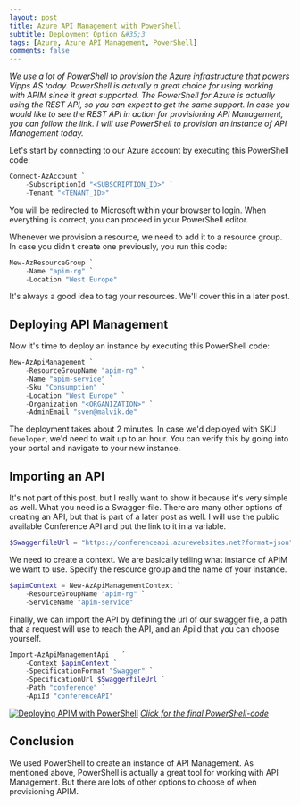```yaml
---
layout: post
title: Azure API Management with PowerShell
subtitle: Deployment Option &#35;3
tags: [Azure, Azure API Management, PowerShell]
comments: false
---
```


*We use a lot of PowerShell to provision the Azure infrastructure that powers Vipps AS today. PowerShell is actually a great choice for using working with APIM since it great supported. The PowerShell for Azure is actually using the REST API, so you can expect to get the same support. In case you would like to see the REST API in action for provisioning API Management, you can follow the link. I will use PowerShell to provision an instance of API Management today.*

Let's start by connecting to our Azure account by executing this PowerShell code:

```powershell
Connect-AzAccount `
    -SubscriptionId "<SUBSCRIPTION_ID>" `
    -Tenant "<TENANT_ID>"
```

You will be redirected to Microsoft within your browser to login. When everything is correct, you can proceed in your PowerShell editor.

Whenever we provision a resource, we need to add it to a resource group. In case you didn't create one previously, you run this code:

```powershell
New-AzResourceGroup `
    -Name "apim-rg" `
    -Location "West Europe"
```
It's always a good idea to tag your resources. We'll cover this in a later post.

## Deploying API Management

Now it's time to deploy an instance by executing this PowerShell code:

```powershell
New-AzApiManagement `
    -ResourceGroupName "apim-rg" `
    -Name "apim-service" `
    -Sku "Consumption" `
    -Location "West Europe" `
    -Organization "<ORGANIZATION>" `
    -AdminEmail "sven@malvik.de"
```

The deployment takes about 2 minutes. In case we'd deployed with SKU `Developer`, we'd need to wait up to an hour. You can verify this by going into your portal and navigate to your new instance.

## Importing an API

It's not part of this post, but I really want to show it because it's very simple as well. What you need is a Swagger-file. There are many other options of creating an API, but that is part of a later post as well. I will use the public available Conference API and put the link to it in a variable.

```powershell
$SwaggerfileUrl = "https://conferenceapi.azurewebsites.net?format=json"
```

We need to create a context. We are basically telling what instance of APIM we want to use. Specify the resource group and the name of your instance.

```powershell
$apimContext = New-AzApiManagementContext `
    -ResourceGroupName "apim-rg" `
    -ServiceName "apim-service"
```

Finally, we can import the API by defining the url of our swagger file, a path that a request will use to reach the API, and an ApiId that you can choose yourself.

```powershell
Import-AzApiManagementApi   ´
    -Context $apimContext `
    -SpecificationFormat "Swagger" `
    -SpecificationUrl $SwaggerfileUrl `
    -Path "conference" `
    -ApiId "conferenceAPI"
```

[![Deploying APIM with PowerShell](https://cdn.svenmalvik.com/images/azure-apim-deploy-with-powershell-0.png)](https://gist.github.com/svenmalvik/97f5b86651b3db8e23223b5926d5e746)
[*Click for the final PowerShell-code*](https://gist.github.com/svenmalvik/97f5b86651b3db8e23223b5926d5e746)

## Conclusion
We used PowerShell to create an instance of API Management. As mentioned above, PowerShell is actually a great tool for working with API Management. But there are lots of other options to choose of when provisioning APIM.

